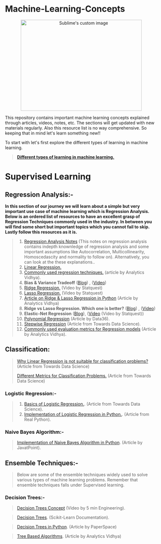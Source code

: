 # Machine-Learning-Concepts

<p align="center">
  <img src="https://user-images.githubusercontent.com/78068342/131361643-b960bfe1-6a1c-44b0-8fdb-f93c5c83b947.jpg" alt="Sublime's custom image"/ width = "400" height = "300">
</p>

This repository contains important machine learning concepts explained through articles, videos, notes, etc. The sections will get updated with new materials regularly. Also this resource list is no way comprehensive. So keeping that in mind let's learn something new!! 

To start with let's first explore the different types of learning in machine learning.

> **[Different types of learning in machine learning.](https://machinelearningmastery.com/types-of-learning-in-machine-learning/)**

# **Supervised Learning**

## **Regression Analysis:-**

**In this section of our journey we will learn about a simple but very important use case of machine learning which is Regression Analysis. Below is an ordered list of resources to have an excellent grasp of Regression Techniques commonly used in the industry. In between you will find some short but important topics which you cannot fail to skip. Lastly follow this resources as it is.**

>   1. [Regression Analysis Notes](https://drive.google.com/file/d/1iFfc0MkECHluD6whkY8HZdtWLqNk0hVY/view?usp=sharing) (This notes on regression analysis contains indepth knownledge of regression analysis and some important assumptions like Autocorrelation, Multicollinearity, Homoscedascity and normality to follow on).
>   Alternatively, you can look at the these explanations..
>   1. [Linear Regression.](https://realpython.com/linear-regression-in-python/)
>   2. [Commonly used regression techniques.](https://www.analyticsvidhya.com/blog/2015/08/comprehensive-guide-regression/#) (article by Analytics Vidhya).
>   3. **Bias & Variance Tradeoff**  ([Blog](https://www.analyticsvidhya.com/blog/2020/08/bias-and-variance-tradeoff-machine-learning/)) , ([Video](https://www.youtube.com/watch?v=EuBBz3bI-aA))
>   4. [Ridge Regression.](https://www.youtube.com/watch?v=Q81RR3yKn30) (Video by Statquest)
>   5. [Lasso Regression.](https://www.youtube.com/watch?v=NGf0voTMlcs&t=1s) (Video by Statquest)
>   6. [Article on Ridge & Lasso Regression in Python](https://www.analyticsvidhya.com/blog/2016/01/ridge-lasso-regression-python-complete-tutorial/) (Article by Analytics Vidhya)
>   7. **Ridge vs Lasso Regression. Which one is better?** ([Blog](https://favtutor.com/blogs/ridge-and-lasso-regression)) , ([Video](https://www.youtube.com/watch?v=Xm2C_gTAl8c&t=36s))
>   8. **Elastic-Net Regression** ([Blog](https://medium.com/mlearning-ai/elasticnet-regression-fundamentals-and-modeling-in-python-8668f3c2e39e)),  ([Video](https://www.youtube.com/watch?v=1dKRdX9bfIo) (Video by Statquest))
>   9. [Polynomial Regression](https://data36.com/polynomial-regression-python-scikit-learn/) (Article by Data36).
>   10. [Stepwise Regression](https://towardsdatascience.com/stepwise-regression-tutorial-in-python-ebf7c782c922) (Article from Towards Data Science).
>   11. [Commonly used evaluation metrics for Regression models](https://www.analyticsvidhya.com/blog/2021/05/know-the-best-evaluation-metrics-for-your-regression-model/) (Article by Analytics Vidhya).

## **Classification:**

> [Why Linear Regression is not suitable for classification problems?](https://towardsdatascience.com/why-linear-regression-is-not-suitable-for-binary-classification-c64457be8e28) (Article from Towards Data Science)
> 
> [Different Metrics for Classification Problems.](https://towardsdatascience.com/performance-metrics-for-classification-machine-learning-problems-97e7e774a007) (Article from Towards Data Science)

### **Logistic Regression:-**

>  1. [Basics of Logistic Regression.](https://towardsdatascience.com/understanding-logistic-regression-9b02c2aec102). (Article from Towards Data Science).
>  2. [Implementation of Logistic Regression in Python.](https://realpython.com/logistic-regression-python/). (Article from Real Python).

### **Naive Bayes Algorithm:-**

> [Implementation of Naive Bayes Algorithm in Python](https://www.javatpoint.com/machine-learning-naive-bayes-classifier). (Article by JavatPoint).


## **Ensemble Techniques:-**

> Below are some of the ensemble techniques widely used to solve various types of machine learning problems. Remember that ensemble techniques falls under Supervised learning.

### **Decision Trees:-**

> [Decision Trees Concept](https://www.youtube.com/watch?v=RVuy1ezN_qA) (Video by 5 min Engineering).

> [Decision Trees](https://scikit-learn.org/stable/modules/tree.html). (Scikit-Learn Documentation).

> [Decision Trees in Python](https://blog.paperspace.com/decision-trees/). (Article by PaperSpace)

> [Tree Based Algorithms](https://www.analyticsvidhya.com/blog/2016/04/tree-based-algorithms-complete-tutorial-scratch-in-python/). (Article by Analytics Vidhya)
